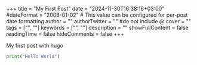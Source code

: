 +++
title = "My First Post"
date = "2024-11-30T16:38:16+03:00"
#dateFormat = "2006-01-02" # This value can be configured for per-post date formatting
author = ""
authorTwitter = "" #do not include @
cover = ""
tags = ["", ""]
keywords = ["", ""]
description = ""
showFullContent = false
readingTime = false
hideComments = false
+++

My first post with hugo

```python
print("Hello World")
```
